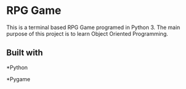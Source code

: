 # RPG Game
This is a terminal based RPG Game programed in Python 3. The main purpose of this project is to learn Object Oriented Programming.

## Built with
*Python

*Pygame

